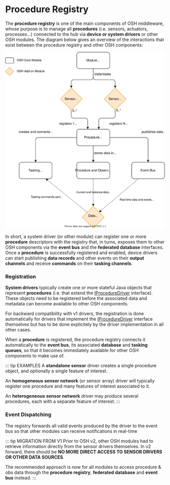 # Procedure Registry

The **procedure registry** is one of the main components of OSH middleware, whose purpose is to manage all **procedures** (i.e. sensors, actuators, processes...) connected to the hub via **device or system drivers** or other OSH modules. The diagram below gives an overview of the interactions that exist between the procedure registry and other OSH components:

![Procedure Registry diagram](./procedure-registry-fig1.svg)

In short, a system driver (or other module) can register one or more **procedure** descriptors with the registry that, in turns, exposes them to other OSH components via the **event bus** and the **federated database** interfaces. Once a **procedure** is successfully registered and enabled, device drivers can start publishing **data records** and other events on their **output channels** and receive **commands** on their **tasking channels**.


### Registration

**System drivers** typically create one or more stateful Java objects that represent **procedures** (i.e. that extend the [IProcedureDriver][IProcedureDriver] interface). These objects need to be registered before the associated data and metadata can become available to other OSH components.

For backward compatibility with v1 drivers, the registration is done automatically for drivers that implement the [IProcedureDriver][IProcedureDriver] interface themselves but has to be done explicitely by the driver implementation in all other cases. 


When a **procedure** is registered, the procedure registry connects it automatically to the **event bus**, its associated **database** and **tasking queues**, so that it becomes immediately available for other OSH components to make use of.

::: tip EXAMPLES
A **standalone sensor** driver creates a single procedure object, and optionally a single feature of interest.

An **homogeneous sensor network** (or sensor array) driver will typically register one procedure and many features of interest associated to it.

An **heterogeneous sensor network** driver may produce several procedures, each with a separate feature of interest.
:::


### Event Dispatching

The registry forwards all valid events produced by the driver to the event bus so that other modules can receive notifications in real-time

::: tip MIGRATION FROM V1
Prior to OSH v2, other OSH modules had to retrieve information directly from the sensor drivers themselves. In v2 forward, there should be **NO MORE DIRECT ACCESS TO SENSOR DRIVERS OR OTHER DATA SOURCES**.

The recommended approach is now for all modules to access procedure & obs data through the **procedure registry**, **federated database** and **event bus** instead.
:::



[IProcedureRegistry]: (@javadoc/org/sensorhub/api/procedure/IProcedureRegistry)
[IProcedureDriver]: @javadoc/org/sensorhub/api/procedure/IProcedureDriver

